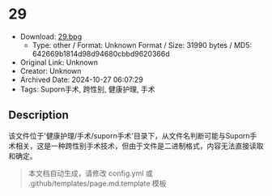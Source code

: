 # 29

- Download: [29.bpg](29.bpg)
    - Type: other / Format: Unknown Format / Size: 31990 bytes / MD5: 642669b1814d98d94680cbbd9620366d
- Original Link: Unknown
- Creator: Unknown
- Archived Date: 2024-10-27 06:07:29
- Tags: Suporn手术, 跨性别, 健康护理, 手术

## Description

该文件位于'健康护理/手术/suporn手术'目录下，从文件名判断可能与Suporn手术相关，这是一种跨性别手术技术，但由于文件是二进制格式，内容无法直接读取和确定。

> 本文档自动生成，请修改 config.yml 或 .github/templates/page.md.template 模板
